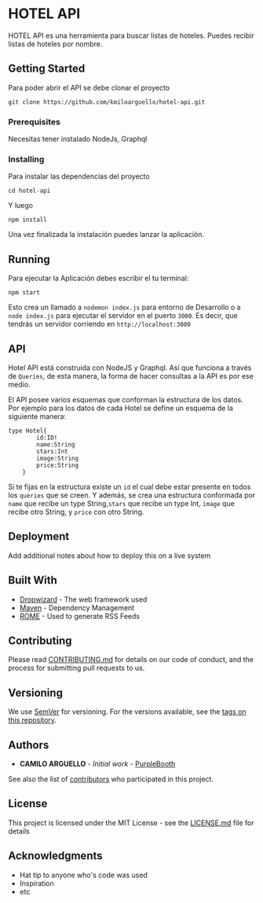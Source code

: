 # HOTEL API

HOTEL API es una herramienta para buscar listas de hoteles. Puedes recibir listas de hoteles por nombre.

## Getting Started

Para poder abrir el API se debe clonar el proyecto 

```
git clone https://github.com/kmiloarguello/hotel-api.git
```


### Prerequisites

Necesitas tener instalado NodeJs, Graphql


### Installing

Para instalar las dependencias del proyecto

```
cd hotel-api
```
Y luego

```
npm install
```
Una vez finalizada la instalación puedes lanzar la aplicación.

## Running 

Para ejecutar la Aplicación debes escribir el tu terminal:

```
npm start
```
Esto crea un llamado a `nodemon index.js` para entorno de Desarrollo o a `node index.js` para ejecutar el servidor en el puerto `3000`.
Es decir, que tendrás un servidor corriendo en `http://localhost:3000`

## API

Hotel API está construida con NodeJS y Graphql. Así que funciona a través de `Queries`, de esta manera, la forma de hacer consultas a la API es por ese medio.

El API posee varios esquemas que conforman la estructura de los datos. Por ejemplo para los datos de cada Hotel se define un esquema de la siguiente manera: 

```
type Hotel{
        id:ID!
        name:String
        stars:Int
        image:String
        price:String
    }
```
Si te fijas en la estructura existe un `id` el cual debe estar presente en todos los `queries` que se creen. Y además, se crea una estructura conformada por `name` que recibe un type String,`stars` que recibe un type Int, `image` que recibe otro String, y `price` con otro String.

## Deployment

Add additional notes about how to deploy this on a live system

## Built With

* [Dropwizard](http://www.dropwizard.io/1.0.2/docs/) - The web framework used
* [Maven](https://maven.apache.org/) - Dependency Management
* [ROME](https://rometools.github.io/rome/) - Used to generate RSS Feeds

## Contributing

Please read [CONTRIBUTING.md](https://gist.github.com/PurpleBooth/b24679402957c63ec426) for details on our code of conduct, and the process for submitting pull requests to us.

## Versioning

We use [SemVer](http://semver.org/) for versioning. For the versions available, see the [tags on this repository](https://github.com/your/project/tags). 

## Authors

* **CAMILO ARGUELLO** - *Initial work* - [PurpleBooth](https://github.com/PurpleBooth)

See also the list of [contributors](https://github.com/your/project/contributors) who participated in this project.

## License

This project is licensed under the MIT License - see the [LICENSE.md](LICENSE.md) file for details

## Acknowledgments

* Hat tip to anyone who's code was used
* Inspiration
* etc
